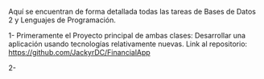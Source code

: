 Aquí se encuentran de forma detallada todas las tareas de Bases de Datos 2 y Lenguajes de Programación.

1- Primeramente el Proyecto principal de ambas clases:
   Desarrollar una aplicación usando tecnologías relativamente nuevas. Link al repositorio: https://github.com/JackyrDC/FinancialApp

2-

